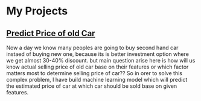 # My Projects
<h2><a href="https://www.youtube.com/watch?v=5s0L1YtdjTI&ab_channel=HansrajSongs">Predict Price of old Car</a></h2>
Now a day we know many peoples are going to buy second hand car instaed of buying new one, because its is better investment option where we get almost 30-40% discount. but main question arise here is how will us know actual selling price of old car base on their features or which factor matters most to determine selling price of car?? So in orer to solve this complex problem, I have build machine learning model which will predict the estimated price of car at which car should be sold base on given features.

